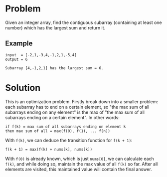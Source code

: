 # Problem

Given an integer array, find the contiguous subarray (containing at least one number) which has the largest sum and return it.

## Example

```
input  = [-2,1,-3,4,-1,2,1,-5,4]
output = 6

Subarray [4,-1,2,1] has the largest sum = 6.
```

# Solution

This is an optimization problem. Firstly break down into a smaller problem: each subarray has to end on a certain element, so "the max sum of all subarrays ending on any element" is the max of "the max sum of all subarrays ending on a certain element".  In other words:

```
if f(k) = max sum of all subarrays ending on element k
then max sum of all = max(f(0), f(1), ... f(n))
```

With `f(k)`, we can deduce the transition function for `f(k + 1)`:

```
f(k + 1) = max(f(k) + nums[k], nums[k])
```

With `f(0)` is already known, which is just `nums[0]`, we can calculate each `f(k)`, and while doing so, maintain the max value of all `f(k)` so far. After all elements are visited, this maintained value will contain the final answer.
